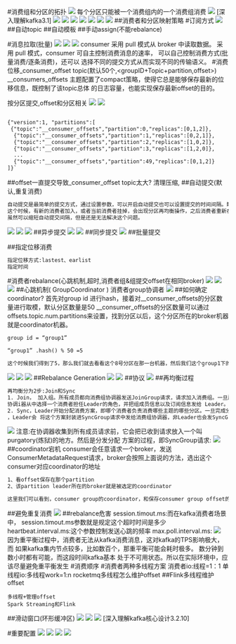 
#消费组和分区的拓扑
![](.z_06_分布式_消息队列_kafka_03_消费者_消费组_多线程方案_images/ff64bca5.png)
每个分区只能被一个消费组内的一个消费组消费
![](.z_06_分布式_消息队列_kafka_03_消费者_消费组_多线程方案_images/f5e5dafb.png)
[深入理解kafka3.1]
![](.z_06_分布式_消息队列_kafka_03_消费者_消费组_多线程方案_images/5be5357f.png)
![](.z_06_分布式_消息队列_kafka_03_消费者_消费组_多线程方案_images/552f548b.png)
![](.z_06_分布式_消息队列_kafka_03_消费者_消费组_消息拉取_消费位移_rebalance_多线程方案_images/86b9cd28.png)
![](.z_06_分布式_消息队列_kafka_03_消费者_消费组_消息拉取_消费位移_rebalance_多线程方案_images/2c064f97.png)
![](.z_06_分布式_消息队列_kafka_03_消费者_消费组_消息拉取_消费位移_rebalance_多线程方案_images/13d096c5.png)
![](.z_06_分布式_消息队列_kafka_03_消费者_消费组_消息拉取_消费位移_rebalance_多线程方案_images/6b29da62.png)
![](.z_06_分布式_消息队列_kafka_03_消费者_消费组_消息拉取_消费位移_rebalance_多线程方案_images/3b00990c.png)
##消费者和分区映射策略
#订阅方式
![](.z_06_分布式_消息队列_kafka_03_消费者_消费组_消费位移_rebalance_多线程方案_images/ac1b66c6.png)
##自动topic
##自动模板
##手动assign(不能rebalance)

#消息拉取(批量)
![](.z_06_分布式_消息队列_kafka_03_消费者_消费组_消息拉取_消费位移_rebalance_多线程方案_images/7a4f57dd.png)
![](.z_06_分布式_消息队列_kafka_03_消费者_消费组_消息拉取_消费位移_rebalance_多线程方案_images/454bcf6d.png)
![](.z_06_分布式_消息队列_kafka_03_消费者_消费组_消息拉取_消费位移_rebalance_多线程方案_images/81164589.png)
consumer 采用 pull 模式从 broker 中读取数据。
采用 pull 模式，consumer 可自主控制消费消息的速率， 可以自己控制消费方式(批量消费/逐条消费)，还可以
选择不同的提交方式从而实现不同的传输语义。
#消费位移_consumer_offset topic(默认50个,<groupID+Topic+partition,offset>)
__consumers_offsets 主题配置了compact策略，使得它总是能够保存最新的位移信息，既控制了该topic总体 的日志容量，也能实现保存最新offset的目的。

[](https://segmentfault.com/a/1190000021230196)
按分区提交,offset和分区相关
![](.z_06_分布式_消息队列_kafka_03_消费者_消费组_消息拉取_消费位移_rebalance_多线程方案_images/c45971c7.png)
![](.z_06_分布式_消息队列_kafka_03_消费者_消费组_消息拉取_消费位移_rebalance_多线程方案_images/3316b7d5.png)
```asp

{"version":1, "partitions":[
 {"topic":"__consumer_offsets","partition":0,"replicas":[0,1,2]}, 
  {"topic":"__consumer_offsets","partition":1,"replicas":[0,2,1]},
  {"topic":"__consumer_offsets","partition":2,"replicas":[1,0,2]},
  {"topic":"__consumer_offsets","partition":3,"replicas":[1,2,0]},
  ...
  {"topic":"__consumer_offsets","partition":49,"replicas":[0,1,2]}
]}`
```
[](https://blog.csdn.net/weixin_43855694/article/details/105359181)
##offset一直提交导致_consumer_offset topic太大?
清理压缩,
##自动提交(默认,重复消费)
```asp
自动提交是最简单的提交方式，通过设置参数，可以开启自动提交也可以设置提交的时间间隔。缺点就是，当消费了一些数据后，还未达到自动的提交时间，
这个时候，有新的消费者加入，或者当前消费者挂掉，会出现分区再均衡操作，之后消费者重新在上一次提交的Offset开始消费，造成重复消费。
虽然可以缩短自动提交间隔，但是还是无法解决这个问题。
```
![](.z_06_分布式_消息队列_kafka_03_消费者_消费组_消息拉取_消费位移_rebalance_多线程方案_images/6b88a245.png)
![](.z_06_分布式_消息队列_kafka_03_消费者_消费组_消息拉取_消费位移_rebalance_多线程方案_images/46efd86b.png)
![](.z_06_分布式_消息队列_kafka_03_消费者_消费组_消息拉取_消费位移_rebalance_多线程方案_images/c23f2164.png)
##异步提交
![](.z_06_分布式_消息队列_kafka_03_消费者_消费组_消息拉取_消费位移_rebalance_多线程方案_images/14198b6a.png)
![](.z_06_分布式_消息队列_kafka_03_消费者_消费组_消息拉取_消费位移_rebalance_多线程方案_images/f49826fe.png)
##同步提交
![](.z_06_分布式_消息队列_kafka_03_消费者_消费组_消息拉取_消费位移_rebalance_多线程方案_images/cc2528bc.png)
##批量提交

##指定位移消费
```asp
指定位移方式:lastest、earlist
指定时间
```
#消费者rebalance(心跳机制,超时,消费者组&组提交offset在相同broker)
![](.z_06_分布式_消息队列_kafka_03_消费者_消费组_消息拉取_消费位移_rebalance_多线程方案_images/6480dfd6.png)
![](.z_06_分布式_消息队列_kafka_03_消费者_消费组_消息拉取_消费位移_rebalance_多线程方案_images/f09d2b67.png)
[](https://cloud.tencent.com/developer/article/1530498)
![](.z_06_分布式_消息队列_kafka_03_消费者_消费组_消息拉取_消费位移_rebalance_多线程方案_images/d14dd4a1.png)
[](https://www.kancloud.cn/nicefo71/kafka/1473378)
##心跳机制( GroupCoordinator )
消费者group协调者
![](.z_06_分布式_消息队列_kafka_03_消费者_消费组_消息拉取_消费位移_rebalance_多线程方案_images/d19f60e3.png)
##如何确定coordinator?
首先对group id 进行hash，接着对__consumer_offsets的分区数量进行取模，默认分区数量是50
__consumer_offsets的分区数量可以通过offsets.topic.num.partitions来设置，找到分区以后，这个分区所在的broker机器就是coordinator机器。
```asp
group id = “group1”

“group1” .hash() % 50 =5

这个时候我们得到了5，那么我们就去看看这个8号分区在那一台机器，然后我们这个group1下的所有消费者就知道了提交offset的时候是往哪个分区去提交offset
```
![](.z_06_分布式_消息队列_kafka_03_消费者_消费组_消息拉取_消费位移_rebalance_多线程方案_images/8179eb7c.png)
[](https://blog.csdn.net/weixin_43704599/article/details/107742641)
![](.z_06_分布式_消息队列_kafka_03_消费者_消费组_消息拉取_消费位移_rebalance_多线程方案_images/97c8bf1a.png)
![](.z_06_分布式_消息队列_kafka_03_消费者_消费组_消息拉取_消费位移_rebalance_多线程方案_images/1f33c079.png)
##Rebalance Generation
![](.z_06_分布式_消息队列_kafka_03_消费者_消费组_消息拉取_消费位移_rebalance_多线程方案_images/2988a85c.png)
![](.z_06_分布式_消息队列_kafka_03_消费者_消费组_消息拉取_消费位移_rebalance_多线程方案_images/c6623c89.png)
##协议
![](.z_06_分布式_消息队列_kafka_03_消费者_消费组_消息拉取_消费位移_rebalance_多线程方案_images/c66576a3.png)
##再均衡过程
```asp
再均衡分为2步:Join和Sync
1. Join， 加入组。所有成员都向消费组协调器发送JoinGroup请求，请求加入消费组。一旦所有成员都发送了 JoinGroup请求，
协调i器从中选择一个消费者担任Leader的⻆色，并把组成员信息以及订阅信息发给 Leader。
2. Sync，Leader开始分配消费方案，即哪个消费者负责消费哪些主题的哪些分区。一旦完成分配
，Leader会 将这个方案封装进SyncGroup请求中发给消费组协调器，非Leader也会发SyncGroup请求，只是内容为空。
```
![](.z_06_分布式_消息队列_kafka_03_消费者_消费组_消息拉取_消费位移_rebalance_多线程方案_images/a9fd3cda.png)
注意:在协调器收集到所有成员请求前，它会把已收到请求放入一个叫purgatory(炼狱)的地方。然后是分发分配 方案的过程，即SyncGroup请求:
![](.z_06_分布式_消息队列_kafka_03_消费者_消费组_消息拉取_消费位移_rebalance_多线程方案_images/0d4d1831.png)
##coordinator宕机
[](https://www.modb.pro/db/86270)
consumer会任意请求一个broker，发送ConsumerMetadataRequest请求，broker会按照上面说的方法，选出这个consumer对应coordinator的地址
```asp
1、看offset保存在那个partition
2、该partition leader所在的broker就是被选定的coordinator

这里我们可以看到，consumer group的coordinator，和保存consumer group offset的partition leader是同一台机器。
```
##避免重复消费
![](.z_06_分布式_消息队列_kafka_03_消费者_消费组_消息拉取_消费位移_rebalance_多线程方案_images/42caab4f.png)
##rebalance危害
[](https://cloud.tencent.com/developer/article/1645596)
session.timout.ms:而在kafka消费者场景中， session.timout.ms参数就是规定这个超时时间是多少
heartbeat.interval.ms:这个参数控制发送心跳的频率
max.poll.interval.ms:
![](.z_06_分布式_消息队列_kafka_03_消费者_消费组_消息拉取_消费位移_rebalance_多线程方案_images/ef2c12fb.png)
因为重平衡过程中，消费者无法从kafka消费消息，这对kafka的TPS影响极大，而 如果kafka集内节点较多，比如数百个，那重平衡可能会耗时极多。
数分钟到数小时都有可能，而这段时间kafka基本 处于不可用状态。所以在实际环境中，应该尽量避免重平衡发生
#消费顺序
#消费者两种多线程方案
消费者io:线程=1：1
单线程io:多线程work=1:n
[](https://time.geekbang.org/column/article/108512)
rocketmq多线程怎么维护offset
##Flink多线程维护offset

```
多线程+管理offset
Spark Streaming和Flink
```
##滑动窗口(环形缓冲区)
![](.z_06_分布式_消息队列_kafka_03_消费者_消费组_消息拉取_消费位移_rebalance_多线程方案_images/50c1440c.png)
![](.z_06_分布式_消息队列_kafka_03_消费者_消费组_消息拉取_消费位移_rebalance_多线程方案_images/2024f687.png)
![](.z_06_分布式_消息队列_kafka_03_消费者_消费组_消息拉取_消费位移_rebalance_多线程方案_images/135b39be.png)
[深入理解kafka核心设计3.2.10]

#重要配置
![](.z_06_分布式_消息队列_kafka_03_消费者_消费组_消息拉取_消费位移_rebalance_多线程方案_images/68082bd7.png)
![](.z_06_分布式_消息队列_kafka_03_消费者_消费组_消息拉取_消费位移_rebalance_多线程方案_images/c5c161eb.png)
![](.z_06_分布式_消息队列_kafka_03_消费者_消费组_消息拉取_消费位移_rebalance_多线程方案_images/36815032.png)
![](.z_06_分布式_消息队列_kafka_03_消费者_消费组_消息拉取_消费位移_rebalance_多线程方案_images/2cc06ce5.png)
